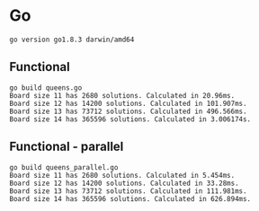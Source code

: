 # Go

    go version go1.8.3 darwin/amd64

## Functional

    go build queens.go
    Board size 11 has 2680 solutions. Calculated in 20.96ms.
    Board size 12 has 14200 solutions. Calculated in 101.907ms.
    Board size 13 has 73712 solutions. Calculated in 496.566ms.
    Board size 14 has 365596 solutions. Calculated in 3.006174s.

## Functional - parallel

    go build queens_parallel.go
    Board size 11 has 2680 solutions. Calculated in 5.454ms.
    Board size 12 has 14200 solutions. Calculated in 33.28ms.
    Board size 13 has 73712 solutions. Calculated in 111.981ms.
    Board size 14 has 365596 solutions. Calculated in 626.894ms.
